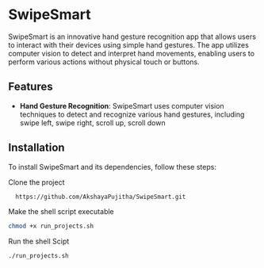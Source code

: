 # SwipeSmart

SwipeSmart is an innovative hand gesture recognition app that allows users to interact with their devices using simple hand gestures. The app utilizes computer vision to detect and interpret hand movements, enabling users to perform various actions without physical touch or buttons.

## Features

- **Hand Gesture Recognition**: SwipeSmart uses computer vision techniques to detect and recognize various hand gestures, including swipe left, swipe right, scroll up, scroll down

## Installation

To install SwipeSmart and its dependencies, follow these steps:

Clone the project

```bash
  https://github.com/AkshayaPujitha/SwipeSmart.git
```

Make the shell script executable

```bash
chmod +x run_projects.sh
```

Run the shell Scipt

```bash
./run_projects.sh
```











